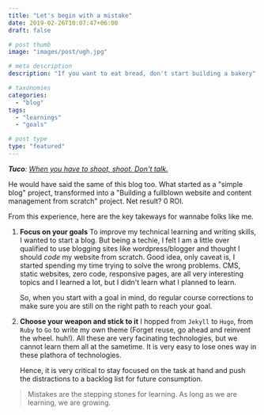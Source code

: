 ```yaml
---
title: "Let's begin with a mistake"
date: 2019-02-26T10:07:47+06:00
draft: false

# post thumb
image: "images/post/ugh.jpg"

# meta description
description: "If you want to eat bread, don't start building a bakery"

# taxonomies
categories: 
  - "blog"
tags:
  - "learnings"
  - "goals"

# post type
type: "featured"
---
```



_**Tuco**: [When you have to shoot, shoot. Don't talk.](https://www.imdb.com/title/tt0060196/quotes/qt0424823)_

He would have said the same of this blog too. What started as a "simple blog" project, transformed into a "Building a fullblown website and content management from scratch" project. Net result? 0 ROI.

From this experience, here are the key takeways for wannabe folks like me.

1. **Focus on your goals**
   To improve my technical learning and writing skills, I wanted to start a blog. But being a techie, I felt I am a little over qualified to use blogging sites like wordpress/blogger and thought I should *code* my website from scratch. Good idea, only caveat is, I started spending my time trying to solve the wrong problems. CMS, static websites, zero code, responsive pages, are all very interesting topics and I learned a lot, but I didn't learn what I planned to learn.

   So, when you start with a goal in mind, do regular course corrections to make sure you are still on the right path to reach your goal.

2. **Choose your weapon and stick to it**
   I hopped from `Jekyll` to `Hugo`, from `Ruby` to `Go` to write my own theme (Forget reuse, go ahead and reinvent the wheel. huh!). All these are very facinating technologies, but we cannot learn them all at the sametime. It is very easy to lose ones way in these plathora of technologies. 
   
   Hence, it is very critical to stay focused on the task at hand and push the distractions to a backlog list for future consumption.

> Mistakes are the stepping stones for learning. As long as we are learning, we are growing.
